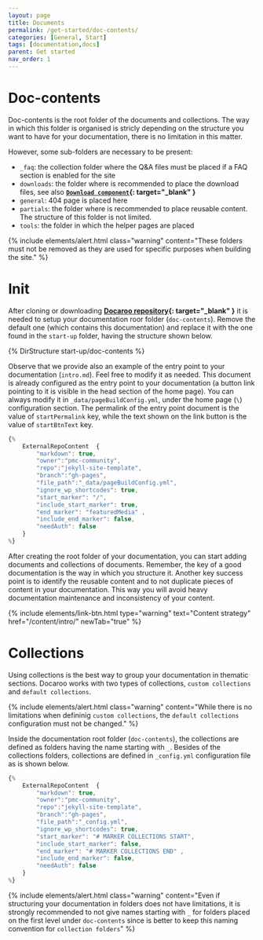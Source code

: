 ```yaml
---
layout: page
title: Documents
permalink: /get-started/doc-contents/
categories: [General, Start]
tags: [documentation,docs]
parent: Get started
nav_order: 1
---
```


# Doc-contents
Doc-contents is the root folder of the documents and collections. The way in which this folder is organised is stricly depending on the structure you want to have for your documentation, there is no limitation in this matter. 

However, some sub-folders are necessary to be present:
- `_faq`: the collection folder where the Q&A files must be placed if a FAQ section is enabled for the site
- `downloads`: the folder where is recommended to place the download files, see also **[`Download component`](/components/download-link/){: target="_blank" }**
- `general`: 404 page is placed here
- `partials`: the folder where is recommended to place reusable content. The structure of this folder is not limited.
- `tools`: the folder in which the helper pages are placed

{% include elements/alert.html class="warning" content="These folders must not be removed as they are used for specific purposes when building the site." %}

# Init
After cloning or downloading **[Docaroo repository](https://github.com/pmc-community/jekyll-site-template){: target="_blank" }** it is needed to setup your documentation roor folder (`doc-contents`). Remove the default one (which contains this documentation) and replace it with the one found in the `start-up` folder, having the structure shown below. 

{% DirStructure start-up/doc-contents %}

Observe that we provide also an example of the entry point to your documentation (`intro.md`). Feel free to modify it as needed. This document is already configured as the entry point to your documentation (a button link pointing to it is visible in the head section of the home page). You can always modify it in `_data/pageBuildConfig.yml`, under the home page (`\`) configuration section. The permalink of the entry point document is the value of `startPermalink` key, while the text shown on the link button is the value of `startBtnText` key.

```javascript
{% 
    ExternalRepoContent  { 
        "markdown": true,
        "owner":"pmc-community", 
        "repo":"jekyll-site-template", 
        "branch":"gh-pages", 
        "file_path":"_data/pageBuildConfig.yml", 
        "ignore_wp_shortcodes": true, 
        "start_marker": "/",
        "include_start_marker": true,
        "end_marker": "featuredMedia" ,
        "include_end_marker": false,
        "needAuth": false
    }
%}
```

After creating the root folder of your documentation, you can start adding documents and collections of documents. Remember, the key of a good documentation is the way in which you structure it. Another key success point is to identify the reusable content and to not duplicate pieces of content in your documentation. This way you will avoid heavy documentation maintenance and inconsistency of your content.

{% include elements/link-btn.html 
    type="warning" 
    text="Content strategy" 
    href="/content/intro/"
    newTab="true" 
%}

# Collections
Using collections is the best way to group your documentation in thematic sections. Docaroo works with two types of collections, `custom collections` and `default collections`. 

{% include elements/alert.html class="warning" content="While there is no limitations when defininig `custom collections`, the `default collections` configuration must not be changed." %}

Inside the documentation root folder (`doc-contents`), the collections are defined as folders having the name starting with `_`. Besides of the collections folders, collections are defined in `_config.yml` configuration file as is shown below.

```javascript
{% 
    ExternalRepoContent  { 
        "markdown": true,
        "owner":"pmc-community", 
        "repo":"jekyll-site-template", 
        "branch":"gh-pages", 
        "file_path":"_config.yml", 
        "ignore_wp_shortcodes": true, 
        "start_marker": "# MARKER COLLECTIONS START",
        "include_start_marker": false,
        "end_marker": "# MARKER COLLECTIONS END" ,
        "include_end_marker": false,
        "needAuth": false
    }
%}
```

{% include elements/alert.html class="warning" content="Even if structuring your documentation in folders does not have limitations, it is strongly recommended to not give names starting with `_` for folders placed on the first level under `doc-contents` since is better to keep this naming convention for `collection folders`" %}